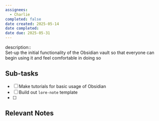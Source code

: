 ```yaml
---
assignees:
  - Charlie
completed: false
date created: 2025-05-14
date completed: 
date due: 2025-05-31
---
```


description::<br>Set-up the initial functionality of the Obsidian vault so that everyone can begin using it and feel comfortable in doing so

## Sub-tasks

 - [ ] Make tutorials for basic usage of Obsidian 
 - [ ] Build out `lore-note` template
 - [ ] 

## Relevant Notes

